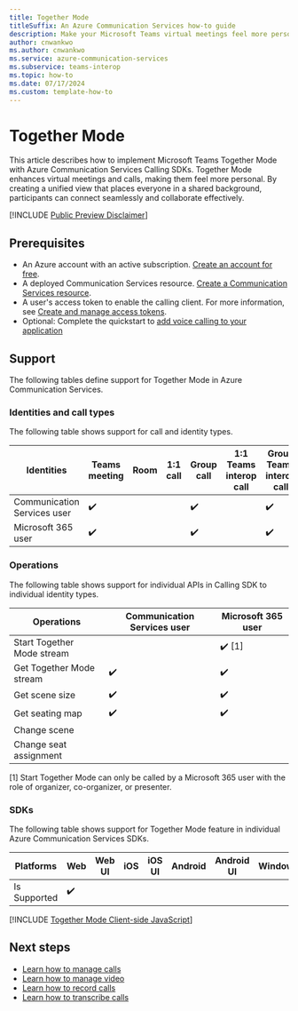 ```yaml
---
title: Together Mode
titleSuffix: An Azure Communication Services how-to guide
description: Make your Microsoft Teams virtual meetings feel more personal with Teams Together Mode.
author: cnwankwo
ms.author: cnwankwo
ms.service: azure-communication-services
ms.subservice: teams-interop
ms.topic: how-to 
ms.date: 07/17/2024
ms.custom: template-how-to
---
```


# Together Mode

This article describes how to implement Microsoft Teams Together Mode with Azure Communication Services Calling SDKs. Together Mode enhances virtual meetings and calls, making them feel more personal. By creating a unified view that places everyone in a shared background, participants can connect seamlessly and collaborate effectively.

[!INCLUDE [Public Preview Disclaimer](../../includes/public-preview-include-document.md)]

## Prerequisites

- An Azure account with an active subscription. [Create an account for free](https://azure.microsoft.com/free/?WT.mc_id=A261C142F). 
- A deployed Communication Services resource. [Create a Communication Services resource](../../quickstarts/create-communication-resource.md).
- A user's access token to enable the calling client. For more information, see [Create and manage access tokens](../../quickstarts/identity/access-tokens.md).
- Optional: Complete the quickstart to [add voice calling to your application](../../quickstarts/voice-video-calling/getting-started-with-calling.md)

## Support
The following tables define support for Together Mode in Azure Communication Services.

### Identities and call types
The following table shows support for call and identity types. 

|Identities | Teams meeting | Room | 1:1 call | Group call | 1:1 Teams interop call | Group Teams interop call |
| --- | --- | --- | --- | --- | --- | --- |
|Communication Services user	| ✔️	          |      |          |     ✔️       |	                      |	 ✔️                        |
|Microsoft 365 user	                        | ✔️	          |      |          |       ✔️     |                        |        ✔️                  |

### Operations

The following table shows support for individual APIs in Calling SDK to individual identity types. 

|Operations | Communication Services user | Microsoft 365 user |
| --- | --- | --- |
| Start Together Mode stream |  | ✔️ [1] |
| Get Together Mode stream | ✔️ | ✔️ |
| Get scene size |  ✔️ | ✔️ | 
| Get seating map |  ✔️ | ✔️ | 
| Change scene | | |
| Change seat assignment | | |

[1] Start Together Mode can only be called by a Microsoft 365 user with the role of organizer, co-organizer, or presenter.
 
### SDKs

The following table shows support for Together Mode feature in individual Azure Communication Services SDKs.

|  Platforms     | Web | Web UI | iOS | iOS UI | Android | Android UI | Windows |
| --- | --- | --- | --- | --- | --- | --- | --- |
| Is Supported | ✔️  |        |        |        |          |        |         |


[!INCLUDE [Together Mode Client-side JavaScript](./includes/together-mode/together-mode-web.md)]


## Next steps
- [Learn how to manage calls](./manage-calls.md)
- [Learn how to manage video](./manage-video.md)
- [Learn how to record calls](./record-calls.md)
- [Learn how to transcribe calls](./call-transcription.md)